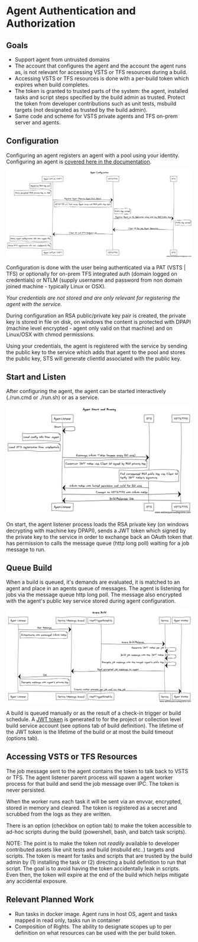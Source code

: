 # Agent Authentication and Authorization

## Goals

  - Support agent from untrusted domains
  - The account that configures the agent and the account the agent runs as, is not relevant for accessing VSTS or TFS resources during a build.
  - Accessing VSTS or TFS resources is done with a per-build token which expires when build completes.
  - The token is granted to trusted parts of the system: the agent, installed tasks and script steps specified by the build admin as trusted.  Protect the token from developer contributions such as unit tests, msbuild targets (not designated as trusted by the build admin). 
  - Same code and scheme for VSTS private agents and TFS on-prem server and agents.

## Configuration

Configuring an agent registers an agent with a pool using your identity.  Configuring an agent is [covered here in the documentation](https://www.visualstudio.com/en-us/docs/build/actions/agents/v2-windows).

![Config](res/01AgentConfig.png)

Configuration is done with the user being authenticated via a PAT (VSTS | TFS) or optionally for on-prem TFS integrated auth (domain logged on credentials) or NTLM (supply username and password from non domain joined machine - typically Linux or OSX).

*Your credentials are not stored and are only relevant for registering the agent with the service.*

During configuration an RSA public/private key pair is created, the private key is stored in file on disk, on windows the content is protected with DPAPI (machine level encrypted - agent only valid on that machine) and on Linux/OSX with chmod permissions.

Using your credentials, the agent is registered with the service by sending the public key to the service which adds that agent to the pool and stores the public key, STS will generate clientId associated with the public key.

## Start and Listen

After configuring the agent, the agent can be started interactively (./run.cmd or ./run.sh) or as a service.

![Start](res/02AgentStartListen.png)

On start, the agent listener process loads the RSA private key (on windows decrypting with machine key DPAPI), sends a JWT token which signed by the private key to the service in order to exchange back an OAuth token that has permission to calls the message queue (http long poll) waiting for a job message to run.  

## Queue Build

When a build is queued, it's demands are evaluated, it is matched to an agent and place in an agents queue of messages.  The agent is listening for jobs via the message queue http long poll.  The message also encrypted with the agent's public key service stored during agent configuration.  

![Queue](res/03AgentQueueBuild.png)

A build is queued manually or as the result of a check-in trigger or build schedule.  A [JWT token](http://self-issued.info/docs/draft-ietf-oauth-json-web-token.html) is generated to for the project or collection level build service account (see options tab of build definition).  The lifetime of the JWT token is the lifetime of the build or at most the build timeout (options tab).

## Accessing VSTS or TFS Resources

The job message sent to the agent contains the token to talk back to VSTS or TFS.  The agent listener parent process will spawn a agent worker process for that build and send the job message over IPC.  The token is never persisted.  

When the worker runs each task it will be sent via an envvar, encrypted, stored in memory and cleared.  The token is registered as a secret and scrubbed from the logs as they are written.

There is an option (checkbox on option tab) to make the token accessible to ad-hoc scripts during the build (powershell, bash, and batch task scripts).

NOTE:  The point is to make the token not *readily* available to developer contributed assets like unit tests and build (msbuild etc..) targets and scripts.  The token is meant for tasks and scripts that are trusted by the build admin by (1) installing the task or (2) directing a build definition to run that script.  The goal is to avoid having the token accidentally leak in scripts.  Even then, the token will expire at the end of the build which helps mitigate any accidental exposure.


## Relevant Planned Work

  - Run tasks in docker image.  Agent runs in host OS, agent and tasks mapped in read only, tasks run in container
  - Composition of Rights.  The ability to designate scopes up to per definition on what resources can be used with the per build token.
